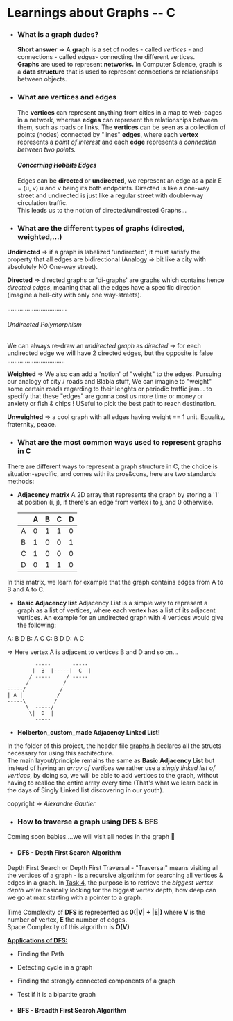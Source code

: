 # **Learnings about Graphs -- C**

- ### **What is a graph dudes?**

  **Short answer** => A **graph** is a set of nodes - called <i>vertices</i> - and connections - called <i>edges</i>- connecting the different vertices. <br>
  **Graphs** are used to represent **networks.**
  In Computer Science, graph is a **data structure** that is used to represent connections or relationships between objects.

- ### **What are vertices and edges**

  The **vertices** can represent anything from cities in a map to web-pages in a network, whereas **edges** can represent the relationships between them, such as roads or links.
  The **vertices** can be seen as a collection of points (nodes) connected by "lines" **edges**, where each **vertex** represents a <i>point of interest</i> and each **edge** represents a <i>connection between two points.</i>

  #### <i><strong>Concerning <s>Hobbits</s> Edges</strong></i> <br>

  Edges can be **directed** or **undirected**, we represent an edge as a pair E = (u, v) u and v being its both endpoints. Directed is like a one-way street and undirected is just like a regular street with double-way circulation traffic. <br>
  This leads us to the notion of directed/undirected Graphs...

- ### **What are the different types of graphs (directed, weighted,...)**

**Undirected** => if a graph is labelized 'undirected', it must satisfy the property that all edges are bidirectional (Analogy => bit like a city with absolutely NO One-way street).

**Directed** => directed graphs or 'di-graphs' are graphs which contains hence <i>directed edges</i>, meaning that all the edges have a specific direction
(imagine a hell-city with only one way-streets).

..................................

<h6> Undirected Polymorphism </h6>
We can always re-draw an <i>undirected graph</i> as <i>directed</i> -> for each undirected edge we will have 2 directed edges, but the opposite is false <br>
.................................

**Weighted** => We also can add a 'notion' of "weight" to the edges. Pursuing our analogy of city / roads and Blabla stuff, We can imagine to "weight" some certain roads regarding to their lenghts or periodic traffic jam... to specify that these "edges" are gonna cost us more time or money or anxiety or fish & chips ! USeful to pick the best path to reach destination.

**Unweighted** => a cool graph with all edges having weight == 1 unit. Equality, fraternity, peace.

- ### **What are the most common ways used to represent graphs in C**

There are different ways to represent a graph structure in C, the choice is situation-specific, and comes with its pros&cons, here are two standards methods:

- **Adjacency matrix**
  A 2D array that represents the graph by storing a '1' at position (i, j), if there's an edge from vertex i to j, and 0 otherwise. <br>

  |     | A   | B   | C   | D   |
  | --- | --- | --- | --- | --- |
  | A   | 0   | 1   | 1   | 0   |
  | B   | 1   | 0   | 0   | 1   |
  | C   | 1   | 0   | 0   | 0   |
  | D   | 0   | 1   | 1   | 0   |

In this matrix, we learn for example that the graph contains edges from A to B and A to C.

- **Basic Adjacency list**
  Adjacency List is a simple way to represent a graph as a list of vertices, where each vertex has a list of its adjacent vertices. An example for an undirected graph with 4 vertices would give the following: <br>

A: B D
B: A C
C: B D
D: A C

=> Here vertex A is adjacent to vertices B and D and so on...

```
         -----       -----
        |  B  |-----|  C  |
       / -----     / -----
      /           /
-----/           /
| A |           /
-----\         /
      \  -----/
       \|  D  |
         -----

```

- **Holberton_custom_made Adjacency Linked List!**

In the folder of this project, the header file [graphs.h](./graphs.h) declares all the structs necessary for using this architecture. <br>
The main layout/principle remains the same as **Basic Adjacency List** but instead of having an <i>array of vertices</i> we rather use a <i>singly linked list of vertices</i>, by doing so, we will be able to add vertices to the graph, without having to realloc the entire array every time (That's what we learn back in the days of Singly Linked list discovering in our youth).

copyright => <i>Alexandre Gautier</i>

- ### **How to traverse a graph using DFS & BFS**

Coming soon babies....we will visit all nodes in the graph 🚀

- #### **DFS - Depth First Search Algorithm**

Depth First Search or Depth First Traversal - "Traversal" means visiting all the vertices of a graph - is a recursive algorithm for searching all vertices & edges in a graph. In [Task 4](./4-depth_first_traverse.c), the purpose is to retrieve the <i>biggest vertex depth</i> we're basically looking for the biggest vertex depth, how deep can we go at max starting with a pointer to a graph. <br>
<br>
Time Complexity of **DFS** is represented as **0(|V| + |E|)** where **V** is the number of vertex, **E** the number of edges.<br>
Space Complexity of this algorithm is **O(V)**

<strong><u>Applications of DFS:</u></strong>

- Finding the Path
- Detecting cycle in a graph
- Finding the strongly connected components of a graph
- Test if it is a bipartite graph

- #### **BFS - Breadth First Search Algorithm**
